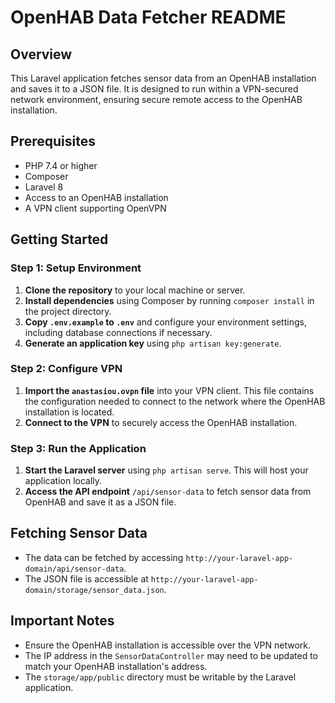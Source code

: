 
# OpenHAB Data Fetcher README

## Overview

This Laravel application fetches sensor data from an OpenHAB installation and saves it to a JSON file. It is designed to run within a VPN-secured network environment, ensuring secure remote access to the OpenHAB installation.

## Prerequisites

- PHP 7.4 or higher
- Composer
- Laravel 8
- Access to an OpenHAB installation
- A VPN client supporting OpenVPN

## Getting Started

### Step 1: Setup Environment

1. **Clone the repository** to your local machine or server.
2. **Install dependencies** using Composer by running `composer install` in the project directory.
3. **Copy `.env.example` to `.env`** and configure your environment settings, including database connections if necessary.
4. **Generate an application key** using `php artisan key:generate`.

### Step 2: Configure VPN

1. **Import the `anastasiou.ovpn` file** into your VPN client. This file contains the configuration needed to connect to the network where the OpenHAB installation is located.
2. **Connect to the VPN** to securely access the OpenHAB installation.

### Step 3: Run the Application

1. **Start the Laravel server** using `php artisan serve`. This will host your application locally.
2. **Access the API endpoint** `/api/sensor-data` to fetch sensor data from OpenHAB and save it as a JSON file.

## Fetching Sensor Data

- The data can be fetched by accessing `http://your-laravel-app-domain/api/sensor-data`.
- The JSON file is accessible at `http://your-laravel-app-domain/storage/sensor_data.json`.

## Important Notes

- Ensure the OpenHAB installation is accessible over the VPN network.
- The IP address in the `SensorDataController` may need to be updated to match your OpenHAB installation's address.
- The `storage/app/public` directory must be writable by the Laravel application.
